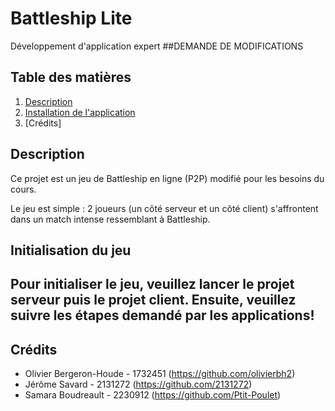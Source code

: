 # Battleship Lite
Développement d'application expert
##DEMANDE DE MODIFICATIONS 

## Table des matières
1. [Description](#description)
3. [Installation de l'application](#initialisation)
5. [Crédits]


## Description <a name="description"></a>
Ce projet est un jeu de Battleship en ligne (P2P) modifié pour les besoins du cours.

Le jeu est simple : 2 joueurs (un côté serveur et un côté client) s'affrontent dans un match intense ressemblant à Battleship.
## Initialisation du jeu  <a name="initialisation"></a>
Pour initialiser le jeu, veuillez lancer le projet serveur puis le projet client. Ensuite, veuillez suivre les étapes demandé par les applications!
  - 
## Crédits <a name="credit"></a>
- Olivier Bergeron-Houde - 1732451 (https://github.com/olivierbh2) 
- Jérôme Savard - 2131272 (https://github.com/2131272)
- Samara Boudreault - 2230912 (https://github.com/Ptit-Poulet)



